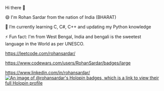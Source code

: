 Hi there 👋

😄 I'm Rohan Sardar from the nation of India (BHARAT)







🌱 I’m currently learning C, C#, C++ and updating my Python knowledge

⚡ Fun fact: I'm from West Bengal, India and bengali is the sweetest language in the World as per UNESCO.





https://leetcode.com/rohansardar/

https://www.codewars.com/users/RohanSardar/badges/large

https://www.linkedin.com/in/rohansardar/
[![An image of @rohansardar's Holopin badges, which is a link to view their full Holopin profile](https://holopin.me/rohansardar)](https://holopin.io/@rohansardar)
<!--
**RohanSardar/RohanSardar** is a ✨ _special_ ✨ repository because its `README.md` (this file) appears on your GitHub profile.

Here are some ideas to get you started:

- 🔭 I’m currently working on ...
- 🌱 I’m currently learning ...
- 👯 I’m looking to collaborate on ...
- 🤔 I’m looking for help with ...
- 💬 Ask me about ...
- 📫 How to reach me: ...
- 😄 Pronouns: ...
- ⚡ Fun fact: ...
-->
